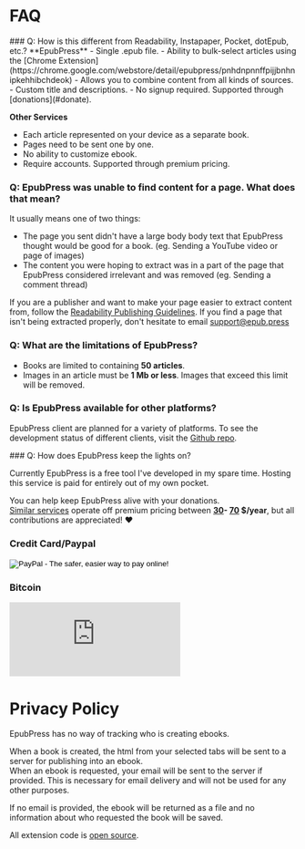 # FAQ

<div id="other-services"></div>
### Q: How is this different from Readability, Instapaper, Pocket, dotEpub, etc.?
**EpubPress**
- Single .epub file.
- Ability to bulk-select articles using the [Chrome Extension](https://chrome.google.com/webstore/detail/epubpress/pnhdnpnnffpijjbnhnipkehhibchdeok)
- Allows you to combine content from all kinds of sources.
- Custom title and descriptions.
- No signup required. Supported through [donations](#donate).

**Other Services**
- Each article represented on your device as a separate book.
- Pages need to be sent one by one.
- No ability to customize ebook.
- Require accounts. Supported through premium pricing.

### Q: EpubPress was unable to find content for a page. What does that mean?

It usually means one of two things:
- The page you sent didn't have a large body body text that EpubPress thought would be good for a book. (eg. Sending a YouTube video or page of images)
- The content you were hoping to extract was in a part of the page that EpubPress considered irrelevant and was removed (eg. Sending a comment thread)

If you are a publisher and want to make your page easier to extract content from, follow the [Readability Publishing Guidelines](https://www.readability.com/developers/guidelines#publisher).
If you find a page that isn't being extracted properly, don't hesitate to email [support@epub.press](mailto:support@epub.press)

### Q: What are the limitations of EpubPress?

- Books are limited to containing **50 articles**.
- Images in an article must be **1 Mb or less**. Images that exceed this limit will be removed.

### Q: Is EpubPress available for other platforms?

EpubPress client are planned for a variety of platforms. To see the development status of different clients, visit the [Github repo](https://github.com/haroldtreen/epub-press-clients).

<div id="donate"></div>
### Q: How does EpubPress keep the lights on?

Currently EpubPress is a free tool I've developed in my spare time. Hosting this service is paid for entirely out of my own pocket.

You can help keep EpubPress alive with your donations.  
[Similar services](#other-services) operate off premium pricing between **[30](https://www.instapaper.com/premium)- [70](http://sendtoreader.com/pricing/) $/year**, but all contributions are appreciated! ❤

### Credit Card/Paypal  
<form action="https://www.paypal.com/cgi-bin/webscr" method="post" target="_top">
<input type="hidden" name="cmd" value="_s-xclick">
<input type="hidden" name="hosted_button_id" value="WPPGUUWZSFASU">
<input type="image" src="https://www.paypalobjects.com/en_US/i/btn/btn_donateCC_LG.gif" border="0" name="submit" alt="PayPal - The safer, easier way to pay online!">
<img alt="" border="0" src="https://www.paypalobjects.com/en_US/i/scr/pixel.gif" width="1" height="1">
</form>

### Bitcoin  
<script src="https://gateway.gear.mycelium.com/gear-widget-host.js"></script>
<iframe id="gear-widget" scrolling="no" src="https://gateway.gear.mycelium.com/widgets/c0a5bcfdcc07f8722c763d64cfeaadf65904cbd03152f12e0687fab6a21b29ab" style="border: none; display: inline-block; height: 130px; min-width: 250px; max-width: 350px;"></iframe>

# Privacy Policy
EpubPress has no way of tracking who is creating ebooks.

When a book is created, the html from your selected tabs will be sent to a server for publishing into an ebook.  
When an ebook is requested, your email will be sent to the server if provided. This is necessary for email delivery and will not be used for any other purposes.

If no email is provided, the ebook will be returned as a file and no information about who requested the book will be saved.

All extension code is [open source](https://github.com/haroldtreen/epub-press-chrome).
